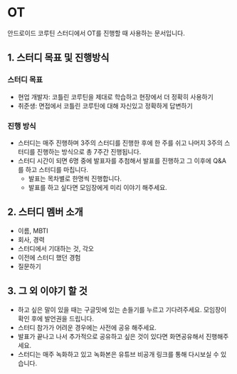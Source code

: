 # OT
안드로이드 코루틴 스터디에서 OT를 진행할 때 사용하는 문서입니다.

## 1. 스터디 목표 및 진행방식

### 스터디 목표
- 현업 개발자: 코틀린 코루틴을 제대로 학습하고 현장에서 더 정확히 사용하기
- 취준생: 면접에서 코틀린 코루틴에 대해 자신있고 정확하게 답변하기

### 진행 방식
- 스터디는 매주 진행하며 3주의 스터디를 진행한 후에 한 주를 쉬고 나머지 3주의 스터디를 진행하는 방식으로 총 7주간 진행됩니다.
- 스터디 시간이 되면 6명 중에 발표자를 추첨해서 발표를 진행하고 그 이후에 Q&A를 하고 스터디를 마칩니다.
    - 발표는 목차별로 한명씩 진행합니다.
    - 발표를 하고 싶다면 모임장에게 미리 이야기 해주세요.

## 2. 스터디 멤버 소개
- 이름, MBTI
- 회사, 경력
- 스터디에서 기대하는 것, 각오
- 이전에 스터디 했던 경험
- 질문하기

## 3. 그 외 이야기 할 것

- 하고 싶은 말이 있을 때는 구글밋에 있는 손들기를 누르고 기다려주세요. 모임장이 확인 후에 발언권을 드립니다.
- 스터디 참가가 어려운 경우에는 사전에 공유 해주세요.
- 발표가 끝나고 나서 추가적으로 공유하고 싶은 것이 있다면 화면공유해서 진행해주세요.
- 스터디는 매주 녹화하고 있고 녹화본은 유튜브 비공개 링크를 통해 다시보실 수 있습니다.